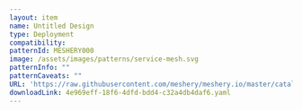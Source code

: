 ```yaml
---
layout: item
name: Untitled Design
type: Deployment
compatibility: 
patternId: MESHERY000
image: /assets/images/patterns/service-mesh.svg
patternInfo: ""
patternCaveats: ""
URL: 'https://raw.githubusercontent.com/meshery/meshery.io/master/catalog/4e969eff-18f6-4dfd-bdd4-c32a4db4daf6.yaml'
downloadLink: 4e969eff-18f6-4dfd-bdd4-c32a4db4daf6.yaml
---
```

